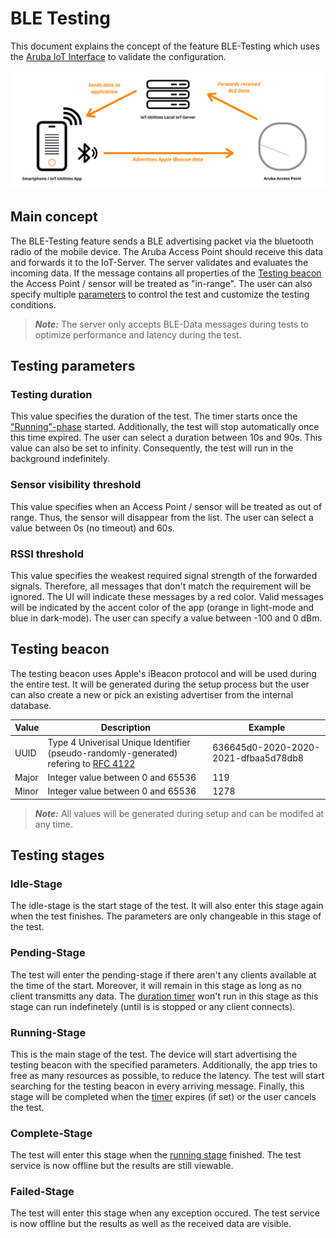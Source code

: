 # BLE Testing

This document explains the concept of the feature BLE-Testing which uses the [Aruba IoT Interface](../aruba/aruba_iot_concepts_and_configuration.md) to validate the configuration.

![Concept of BLE-Testing](../images/ble_testing_graphic.png)

## Main concept

The BLE-Testing feature sends a BLE advertising packet via the bluetooth radio of the mobile device. The Aruba Access Point should receive this data and forwards it to the IoT-Server. The server validates and evaluates the incoming data. If the message contains all properties of the [Testing beacon](#testing-beacon) the Access Point / sensor will be treated as "in-range". The user can also specify multiple [parameters](#testing-parameters) to control the test and customize the testing conditions.

> **_Note:_** The server only accepts BLE-Data messages during tests to optimize performance and latency during the test.

## Testing parameters

### Testing duration

This value specifies the duration of the test. The timer starts once the ["Running"-phase](#running-stage) started. Additionally, the test will stop automatically once this time expired. The user can select a duration between 10s and 90s. This value can also be set to infinity. Consequently, the test will run in the background indefinitely.

### Sensor visibility threshold

This value specifies when an Access Point / sensor will be treated as out of range. Thus, the sensor will disappear from the list. The user can select a value between 0s (no timeout) and 60s.

### RSSI threshold

This value specifies the weakest required signal strength of the forwarded signals. Therefore, all messages that don't match the requirement will be ignored. The UI will indicate these messages by a red color. Valid messages will be indicated by the accent color of the app (orange in light-mode and blue in dark-mode). The user can specify a value between -100 and 0 dBm.

## Testing beacon

The testing beacon uses Apple's iBeacon protocol and will be used during the entire test. It will be generated during the setup process but the user can also create a new or pick an existing advertiser from the internal database.

|Value|Description|Example|
|-|-|-|
|UUID|Type 4 Univerisal Unique Identifier (pseudo-randomly-generated) refering to [RFC 4122](https://www.ietf.org/rfc/rfc4122.txt)|636645d0-2020-2020-2021-dfbaa5d78db8|
|Major|Integer value between 0 and 65536|119|
|Minor|Integer value between 0 and 65536|1278|

> **_Note:_** All values will be generated during setup and can be modifed at any time.

## Testing stages

### Idle-Stage

The idle-stage is the start stage of the test. It will also enter this stage again when the test finishes. The parameters are only changeable in this stage of the test.

### Pending-Stage

The test will enter the pending-stage if there aren't any clients available at the time of the start. Moreover, it will remain in this stage as long as no client transmitts any data. The [duration timer](#testing-duration) won't run in this stage as this stage can run indefinetely (until is is stopped or any client connects).

### Running-Stage

This is the main stage of the test. The device will start advertising the testing beacon with the specified parameters. Additionally, the app tries to free as many resources as possible, to reduce the latency. The test will start searching for the testing beacon in every arriving message. Finally, this stage will be completed when the [timer](#testing-duration) expires (if set) or the user cancels the test.

### Complete-Stage

The test will enter this stage when the [running stage](#running-stage) finished. The test service is now offline but the results are still viewable.

### Failed-Stage

The test will enter this stage when any exception occured. The test service is now offline but the results as well as the received data are visible.
